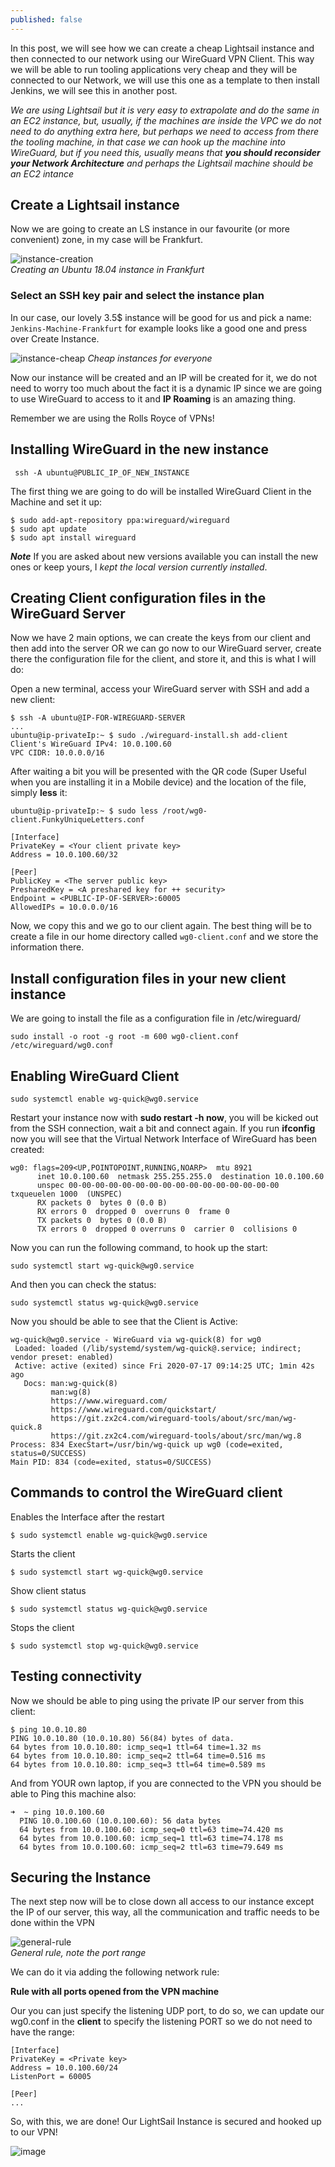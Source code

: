 ```yaml
---
published: false
---
```

In this post, we will see how we can create a cheap Lightsail instance and then connected to our network using our WireGuard VPN Client. This way we will be able to run tooling applications very cheap and they will be connected to our Network, we will use this one as a template to then install Jenkins, we will see this in another post.

*We are using Lightsail but it is very easy to extrapolate and do the same in an EC2 instance, but, usually, if the machines are inside the VPC we do not need to do anything extra here, but perhaps we need to access from there the tooling machine, in that case we can hook up the machine into WireGuard, but if you need this, usually means that **you should reconsider your Network Architecture** and perhaps the Lightsail machine should be an EC2 intance*

## Create a Lightsail instance 

Now we are going to create an LS instance in our favourite (or more convenient) zone, in my case will be Frankfurt.
  
![instance-creation](/images/ls/instance-selection.png)  
*Creating an Ubuntu 18.04 instance in Frankfurt*
  
### Select an SSH key pair and select the instance plan

In our case, our lovely 3.5$ instance will be good for us and pick a name: `Jenkins-Machine-Frankfurt` for example looks like a good one and press over Create Instance.
  
![instance-cheap](/images/ls/pricing.png)
*Cheap instances for everyone*
  
Now our instance will be created and an IP will be created for it, we do not need to worry too much about the fact it is a dynamic IP since we are going to use WireGuard to access to it and **IP Roaming** is an amazing thing.

Remember we are using the Rolls Royce of VPNs!
  
## Installing WireGuard in the new instance
  
```
 ssh -A ubuntu@PUBLIC_IP_OF_NEW_INSTANCE
```
  
The first thing we are going to do will be installed WireGuard Client in the Machine and set it up:
  
```
$ sudo add-apt-repository ppa:wireguard/wireguard
$ sudo apt update
$ sudo apt install wireguard
```
 
***Note*** If you are asked about new versions available you can install the new ones or keep yours, I *kept the local version currently installed*.

## Creating Client configuration files in the WireGuard Server

Now we have 2 main options, we can create the keys from our client and then add into the server OR we can go now to our WireGuard server, create there the configuration file for the client, and store it, and this is what I will do:
  
Open a new terminal, access your WireGuard server with SSH and add a new client:
```
$ ssh -A ubuntu@IP-FOR-WIREGUARD-SERVER
...
ubuntu@ip-privateIp:~ $ sudo ./wireguard-install.sh add-client
Client's WireGuard IPv4: 10.0.100.60
VPC CIDR: 10.0.0.0/16
```
  
  After waiting a bit you will be presented with the QR code (Super Useful when you are installing it in a Mobile device) and the location of the file, simply **less** it:
  
```
ubuntu@ip-privateIp:~ $ sudo less /root/wg0-client.FunkyUniqueLetters.conf
```
  
```
[Interface]
PrivateKey = <Your client private key>
Address = 10.0.100.60/32

[Peer]
PublicKey = <The server public key>
PresharedKey = <A preshared key for ++ security>
Endpoint = <PUBLIC-IP-OF-SERVER>:60005
AllowedIPs = 10.0.0.0/16
```
  
Now, we copy this and we go to our client again. The best thing will be to create a file in our home directory called `wg0-client.conf` and we store the information there.
  
  
## Install configuration files in your new client instance

We are going to install the file as a configuration file in /etc/wireguard/
  
```
sudo install -o root -g root -m 600 wg0-client.conf /etc/wireguard/wg0.conf
```
  
## Enabling WireGuard Client
  
```
sudo systemctl enable wg-quick@wg0.service
```
  
Restart your instance now with **sudo restart -h now**, you will be kicked out from the SSH connection, wait a bit and connect again. If you run **ifconfig** now you will see that the Virtual Network Interface of WireGuard has been created:
```
wg0: flags=209<UP,POINTOPOINT,RUNNING,NOARP>  mtu 8921
      inet 10.0.100.60  netmask 255.255.255.0  destination 10.0.100.60
      unspec 00-00-00-00-00-00-00-00-00-00-00-00-00-00-00-00  txqueuelen 1000  (UNSPEC)
      RX packets 0  bytes 0 (0.0 B)
      RX errors 0  dropped 0  overruns 0  frame 0
      TX packets 0  bytes 0 (0.0 B)
      TX errors 0  dropped 0 overruns 0  carrier 0  collisions 0
```

Now you can run the following command, to hook up the start:
```
sudo systemctl start wg-quick@wg0.service
```
And then you can check the status:
```
sudo systemctl status wg-quick@wg0.service
```
Now you should be able to see that the Client is Active:
```
wg-quick@wg0.service - WireGuard via wg-quick(8) for wg0
 Loaded: loaded (/lib/systemd/system/wg-quick@.service; indirect; vendor preset: enabled)
 Active: active (exited) since Fri 2020-07-17 09:14:25 UTC; 1min 42s ago
   Docs: man:wg-quick(8)
         man:wg(8)
         https://www.wireguard.com/
         https://www.wireguard.com/quickstart/
         https://git.zx2c4.com/wireguard-tools/about/src/man/wg-quick.8
         https://git.zx2c4.com/wireguard-tools/about/src/man/wg.8
Process: 834 ExecStart=/usr/bin/wg-quick up wg0 (code=exited, status=0/SUCCESS)
Main PID: 834 (code=exited, status=0/SUCCESS)
```
  
## Commands to control the WireGuard client
  
Enables the Interface after the restart
```
$ sudo systemctl enable wg-quick@wg0.service 
```
Starts the client
```
$ sudo systemctl start wg-quick@wg0.service
```

Show client status
```
$ sudo systemctl status wg-quick@wg0.service
```

Stops the client
```
$ sudo systemctl stop wg-quick@wg0.service
```
 
## Testing connectivity

Now we should be able to ping using the private IP our server from this client:
```
$ ping 10.0.10.80
PING 10.0.10.80 (10.0.10.80) 56(84) bytes of data.
64 bytes from 10.0.10.80: icmp_seq=1 ttl=64 time=1.32 ms
64 bytes from 10.0.10.80: icmp_seq=2 ttl=64 time=0.516 ms
64 bytes from 10.0.10.80: icmp_seq=3 ttl=64 time=0.589 ms
```
  
And from YOUR own laptop, if you are connected to the VPN you should be able to Ping this machine also:
```
➜  ~ ping 10.0.100.60
  PING 10.0.100.60 (10.0.100.60): 56 data bytes
  64 bytes from 10.0.100.60: icmp_seq=0 ttl=63 time=74.420 ms
  64 bytes from 10.0.100.60: icmp_seq=1 ttl=63 time=74.178 ms
  64 bytes from 10.0.100.60: icmp_seq=2 ttl=63 time=79.649 ms
```
  
## Securing the Instance

The next step now will be to close down all access to our instance except the IP of our server, this way, all the communication and traffic needs to be done within the VPN
  
![general-rule](/images/ls/rule-open-ports.png)  
*General rule, note the port range*

We can do it via adding the following network rule:
  
  
  **Rule with all ports opened from the VPN machine**
  
  Our you can just specify the listening UDP port, to do so, we can update our wg0.conf in the **client** to specify the listening PORT so we do not need to have the range:
```
[Interface]
PrivateKey = <Private key>
Address = 10.0.100.60/24
ListenPort = 60005
  
[Peer]
...
```

So, with this, we are done! Our LightSail Instance is secured and hooked up to our VPN!

![image](/images/ls/ls-logo.png)
